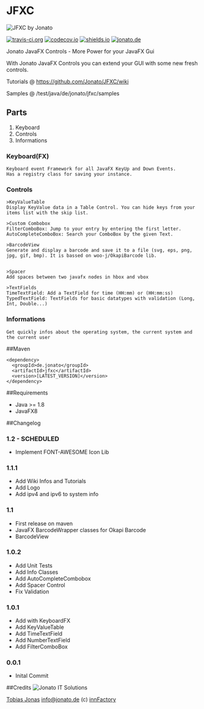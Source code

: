 # JFXC
![JFXC by Jonato][jfxcLogo]


[![travis-ci.org](https://travis-ci.org/Jonato/JFXC.svg?branch=master)](https://travis-ci.org/Jonato/JFXC)
[![codecov.io](https://codecov.io/github/Jonato/JFXC/coverage.svg?branch=master)](https://codecov.io/github/Jonato/JFXC?branch=master)
[![shields.io](http://img.shields.io/badge/license-Apache2-blue.svg)](http://www.apache.org/licenses/LICENSE-2.0.txt)
[![jonato.de](https://img.shields.io/badge/Version-1.1-brightgreen.svg)](https://jonato.de)

Jonato JavaFX Controls - More Power for your JavaFX Gui

With Jonato JavaFX Controls you can extend your GUI with some new fresh controls. 

Tutorials @ https://github.com/Jonato/JFXC/wiki

Samples @ /test/java/de/jonato/jfxc/samples

## Parts
1. Keyboard
2. Controls
3. Informations

### Keyboard(FX)
```
Keyboard event Framework for all JavaFX KeyUp and Down Events.
Has a registry class for saving your instance.
```

### Controls

```
>KeyValueTable
Display KeyValue data in a Table Control. You can hide keys from your items list with the skip list.

>Custom Combobox
FilterComboBox: Jump to your entry by entering the first letter.
AutoCompleteComboBox: Search your ComboBox by the given Text.

>BarcodeView
Generate and display a barcode and save it to a file (svg, eps, png, jpg, gif, bmp). It is bassed on woo-j/OkapiBarcode lib.


>Spacer
Add spaces between two javafx nodes in hbox and vbox

>TextFields
TimeTextField: Add a TextField for time (HH:mm) or (HH:mm:ss)
TypedTextField: TextFields for basic datatypes with validation (Long, Int, Double...)
```

### Informations
```
Get quickly infos about the operating system, the current system and the current user
```


##Maven
```
<dependency>
  <groupId>de.jonato</groupId>
  <artifactId>jfxc</artifactId>
  <version>[LATEST_VERSION]</version>
</dependency>
```

##Requirements
- Java >= 1.8
- JavaFX8

##Changelog

### 1.2 - SCHEDULED
- Implement FONT-AWESOME Icon Lib

### 1.1.1
- Add Wiki Infos and Tutorials
- Add Logo
- Add ipv4 and ipv6 to system info

### 1.1
- First release on maven
- JavaFX BarcodeWrapper classes for Okapi Barcode
- BarcodeView

### 1.0.2
- Add Unit Tests
- Add Info Classes
- Add AutoCompleteCombobox
- Add Spacer Control
- Fix Validation

### 1.0.1
- Add with KeyboardFX
- Add KeyValueTable
- Add TimeTextField
- Add NumberTextField
- Add FilterComboBox

### 0.0.1
- Inital Commit



##Credits
![Jonato IT Solutions][logo]

[Tobias Jonas](https://jonato.de "Tobias Jonas") <info@jonato.de> 
(c) [innFactory](https://innFactory.de "innFactory - Cloud-native Engineering")


[logo]: https://innfactory.de/images/logos/innFactory1x.png "innFactory Logo"
[jfxcLogo]: http://v1.jonato.de/sites/default/files/jfxc_product2.png "JFXC powered by innFactory"
